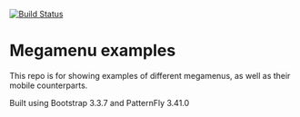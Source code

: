 [![Build Status](https://travis-ci.org/mindreeper2420/megamenu.svg?branch=master)](https://travis-ci.org/mindreeper2420/megamenu)

# Megamenu examples

This repo is for showing examples of different megamenus, as well as their mobile counterparts.

Built using Bootstrap 3.3.7 and PatternFly 3.41.0
